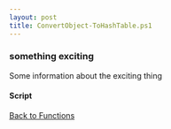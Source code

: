 ```yaml
---
layout: post
title: ConvertObject-ToHashTable.ps1
---
```


### something exciting

Some information about the exciting thing

#### Script

<script src="https://gist-it.appspot.com/github.com/BanterBoy/scripts-blog/blob/master/PowerShell/functions/ConvertObject-ToHashTable.ps1"></script>

<a href="/menu/_pages/functions.html">Back to Functions</a>
